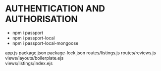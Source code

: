 # AUTHENTICATION AND AUTHORISATION
- npm i passport
- npm i passport-local
- npm i passport-local-mongoose


app.js
 package.json
 package-lock.json
 routes/listings.js
 routes/reviews.js
 views/layouts/boilerplate.ejs    
 views/listings/index.ejs